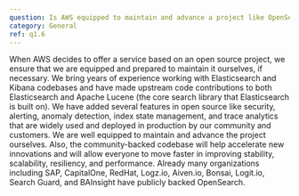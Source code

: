 ```yaml
---
question: Is AWS equipped to maintain and advance a project like OpenSearch?
category: General
ref: q1.6
---
```


When AWS decides to offer a service based on an open source project, we ensure that we are equipped and prepared to maintain it ourselves, if necessary. We bring years of experience working with Elasticsearch and Kibana codebases and have made upstream code contributions to both Elasticsearch and Apache Lucene (the core search library that Elasticsearch is built on). We have added several features in open source like security, alerting, anomaly detection, index state management, and trace analytics that are widely used and deployed in production by our community and customers. We are well equipped to maintain and advance the project ourselves. Also, the community-backed codebase will help accelerate new innovations and will allow everyone to move faster in improving stability, scalability, resiliency, and performance. Already many organizations including SAP, CapitalOne, RedHat, Logz.io, Aiven.io, Bonsai, Logit.io, Search Guard, and BAInsight have publicly backed OpenSearch.